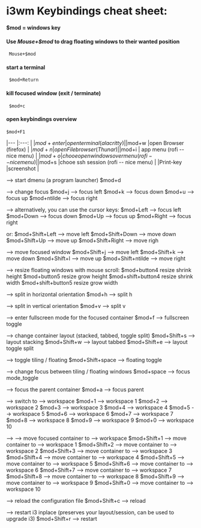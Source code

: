 # i3wm Keybindings cheat sheet:

**$mod = windows key**

#### Use _Mouse+$mod_ to drag floating windows to their wanted position

```
 Mouse+$mod
```

#### start a terminal
```
 $mod+Return
```
#### kill focused window (exit / terminate)
```
 $mod+c
```

#### open keybindings overview
```
$mod+F1
```

|---        |:---:                                            |
|$mod+enter |open terminal (alacritty)                        |
|$mod+w     |open Browser (firefox)                           |
|$mod+n     |open Filebrowser (Thunar)                        |
|$mod+i     | app menu (rofi -- nice menu)                    |
|$mod+o     |chooe open windows over menu (rofi -- nice menu) |
|$mod+s     |chooe ssh session (rofi -- nice menu)            |
|Print-key  |screenshot                                       |

--> start dmenu (a program launcher)
$mod+d

--> change focus
$mod+j --> focus left
$mod+k -->  focus down
$mod+u --> focus up
$mod+ntilde --> focus right

--> alternatively, you can use the cursor keys:
$mod+Left --> focus left
$mod+Down --> focus down
$mod+Up --> focus up
$mod+Right --> focus right

or:
$mod+Shift+Left --> move left
$mod+Shift+Down --> move down
$mod+Shift+Up --> move up
$mod+Shift+Right --> move righ

--> move focused window
$mod+Shift+j --> move left
$mod+Shift+k --> move down
$mod+Shift+l --> move up
$mod+Shift+ntilde --> move right

--> resize floating windows with mouse scroll:
$mod+button4 resize shrink height
$mod+button5 resize grow height
$mod+shift+button4 resize shrink width
$mod+shift+button5 resize grow width

 -->  split in horizontal orientation
$mod+h  --> split h

 --> split in vertical orientation
$mod+v  --> split v

 --> enter fullscreen mode for the focused container
$mod+f --> fullscreen toggle

 --> change container layout (stacked, tabbed, toggle split)
$mod+Shift+s  --> layout stacking
$mod+Shift+w  --> layout tabbed
$mod+Shift+e  --> layout toggle split

 --> toggle tiling / floating
$mod+Shift+space --> floating toggle

--> change focus between tiling / floating windows
$mod+space --> focus mode_toggle

--> focus the parent container
$mod+a --> focus parent

--> switch to --> workspace
$mod+1 --> workspace 1
$mod+2 --> workspace 2
$mod+3 --> workspace 3
$mod+4 --> workspace 4
$mod+5 --> workspace 5
$mod+6 --> workspace 6
$mod+7 --> workspace 7
$mod+8 --> workspace 8
$mod+9 --> workspace 9
$mod+0 --> workspace 10

--> --> move focused container to --> workspace
$mod+Shift+1 --> move container to --> workspace 1
$mod+Shift+2 --> move container to --> workspace 2
$mod+Shift+3 --> move container to --> workspace 3
$mod+Shift+4 --> move container to --> workspace 4
$mod+Shift+5 --> move container to --> workspace 5
$mod+Shift+6 --> move container to --> workspace 6
$mod+Shift+7 --> move container to --> workspace 7
$mod+Shift+8 --> move container to --> workspace 8
$mod+Shift+9 --> move container to --> workspace 9
$mod+Shift+0 --> move container to --> workspace 10

--> reload the configuration file
$mod+Shift+c --> reload

--> restart i3 inplace (preserves your layout/session, can be used to upgrade i3)
$mod+Shift+r --> restart
